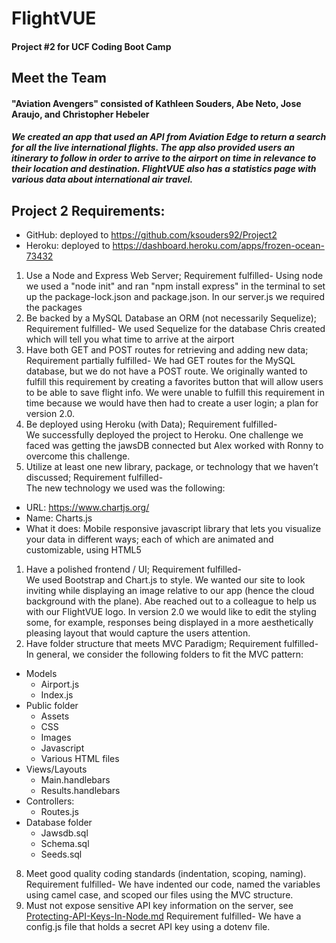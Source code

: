 # FlightVUE

#### Project #2 for UCF Coding Boot Camp

## Meet the Team 
#### "Aviation Avengers" consisted of Kathleen Souders, Abe Neto, Jose Araujo, and Christopher Hebeler

##### We created an app that used an API from Aviation Edge to return a search for all the live international flights. The app also provided users an itinerary to follow in order to arrive to the airport on time in relevance to their location and destination. FlightVUE also has a statistics page with various data about international air travel.


## Project 2 Requirements:
* GitHub: deployed to https://github.com/ksouders92/Project2
* Heroku: deployed to https://dashboard.heroku.com/apps/frozen-ocean-73432
1. Use a Node and Express Web Server;
Requirement fulfilled- Using node we used a "node init" and ran "npm install express"  in the terminal to set up the package-lock.json and package.json. In our server.js we required the packages
1. Be backed by a MySQL Database an ORM (not necessarily Sequelize);
Requirement fulfilled-  We used Sequelize for the database Chris created which will tell you what time to arrive at the airport 
1. Have both GET and POST routes for retrieving and adding new data;
Requirement partially fulfilled-  We had GET routes for the MySQL database, but we do not have a POST route. We originally wanted to fulfill this requirement by creating a favorites button that will allow users to be able to save flight info. We were unable to fulfill this requirement in time because we would have then had to create a user login; a plan for version 2.0.
1. Be deployed using Heroku (with Data);
Requirement fulfilled-  
We successfully deployed the project to Heroku. One challenge we faced was getting the jawsDB connected but Alex worked with Ronny to overcome this challenge.
1. Utilize at least one new library, package, or technology that we haven’t discussed;
Requirement fulfilled-  
The new technology we used was the following:
 * URL: https://www.chartjs.org/
 * Name: Charts.js
 * What it does: Mobile responsive javascript library that lets you visualize your data in different ways; each of which are animated and customizable, using HTML5
1. Have a polished frontend / UI;
Requirement fulfilled-  
We used Bootstrap and Chart.js to style. We wanted our site to look inviting while displaying an image relative to our app (hence the cloud background with the plane). Abe reached out to a colleague to help us with our FlightVUE logo. In version 2.0 we would like to edit the styling some, for example, responses being displayed in a more aesthetically pleasing layout that would capture the users attention.
1. Have folder structure that meets MVC Paradigm;
Requirement fulfilled-  
In general, we consider the following folders to fit the MVC pattern:
* Models
  * Airport.js
  * Index.js
* Public folder
  * Assets
  * CSS
  *	Images
  * Javascript
  * Various HTML files
* Views/Layouts
   * Main.handlebars
   * Results.handlebars
* Controllers:	
  * Routes.js
* Database folder
  * Jawsdb.sql
  * Schema.sql
  * Seeds.sql 
8. Meet good quality coding standards (indentation, scoping, naming).
Requirement fulfilled- We have indented our code, named the variables using camel case, and scoped our files using the MVC structure.
9. Must not expose sensitive API key information on the server, see [Protecting-API-Keys-In-Node.md](../../../10-nodejs/03-Supplemental/Protecting-API-Keys-In-Node.md)
Requirement fulfilled-  We have a config.js file that holds a secret API key using a dotenv file.

